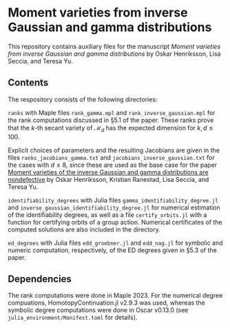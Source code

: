 # Moment varieties from inverse Gaussian and gamma distributions
This repository contains auxiliary files for the manuscript _Moment varieties from inverse Gaussian and gamma distributions_ by Oskar Henriksson, Lisa Seccia, and Teresa Yu.

## Contents
The respository consists of the following directories:

`ranks` with Maple files `rank_gamma.mpl` and `rank_inverse_gaussian.mpl` for the rank computations discussed in §5.1 of the paper. These ranks prove that the $k$-th secant variety of $\mathcal{M}_d$ has the expected dimension for $k,d\leqslant 100$. 

Explicit choices of parameters and the resulting Jacobians are given in the files `ranks_jacobians_gamma.txt` and `jacobians_inverse_gaussian.txt` for the cases with $d\leq 8$, since these are used as the base case for the paper [Moment varieties of the inverse Gaussian and gamma distributions are nondefective](https://arxiv.org/abs/2409.18421) by Oskar Henriksson, Kristian Ranestad, Lisa Seccia, and Teresa Yu.

`identifiability_degrees` with Julia files `gamma_identifiability_degree.jl` and `inverse_gaussian_identifiability_degree.jl` for numerical estimation of the identifiability degrees, as well as a file `certify_orbits.jl` with a function for certifying orbits of a group action. Numerical certificates of the computed solutions are also included in the directory.

`ed_degrees` with Julia files `edd_groebner.jl` and `edd_nag.jl` for symbolic and numeric computation, respectively, of the ED degrees given in §5.3 of the paper.

  
## Dependencies
The rank computations were done in Maple 2023. For the numerical degree compuations, HomotopyContinuation.jl v2.9.3 was used, whereas the symbolic degree computations were done in Oscar v0.13.0 (see `julia_environment/Manifest.toml` for details). 

